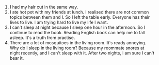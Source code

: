 1. I had my hair cut in the same way. 
2. I ate hot pot with my friends at lunch. I realised there are not common topics between them and I. So I left the table early. Everyone has their lives to live. I am trying hard to live my life I want.
3. I can't sleep at night because I sleep one hour in the afternoon. So I continue to read the book. Reading English book can help me to fall asleep. It's a truth from practise.
4. There are a lot of mosquitoes in the living room. It's ready annoying. Why do I sleep in the living room? Because my roommate snores at night recently, and I can't sleep with it. After two nights, I am sure I can't bear it.
